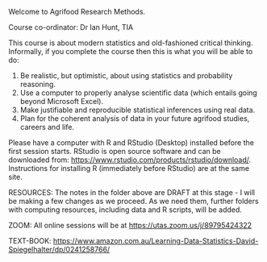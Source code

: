 Welcome to Agrifood Research Methods.

Course co-ordinator: Dr Ian Hunt, TIA

This course is about modern statistics and old-fashioned critical thinking.  Informally, if you complete the course then this is what you will be able to do:

1. Be realistic, but optimistic, about using statistics and probability reasoning.       
2. Use a computer to properly analyse scientific data (which entails going beyond Microsoft Excel).
3. Make justifiable and reproducible statistical inferences using real data.
4. Plan for the coherent analysis of data in your future agrifood studies, careers and life.  

Please have a computer with R and RStudio (Desktop) installed before the first session starts. RStudio is open source software and can be downloaded from:
https://www.rstudio.com/products/rstudio/download/. Instructions for installing R (immediately before RStudio) are at the same site.

RESOURCES: The notes in the folder above are DRAFT at this stage - I will be making a few changes as we proceed.  As we need them, further folders with computing resources, including data and R scripts, will be added.

ZOOM: All online sessions will be at https://utas.zoom.us/j/89795424322   

TEXT-BOOK: https://www.amazon.com.au/Learning-Data-Statistics-David-Spiegelhalter/dp/0241258766/
